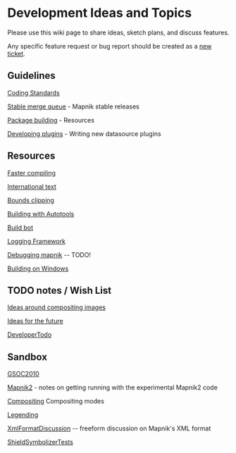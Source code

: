 <!-- Name: DeveloperTopics -->
<!-- Version: 11 -->
<!-- Last-Modified: 2011/02/23 14:09:27 -->
<!-- Author: roel_v -->
# Development Ideas and Topics

Please use this wiki page to share ideas, sketch plans, and discuss features.

Any specific feature request or bug report should be created as a [new ticket](https://github.com/mapnik/mapnik/issues/new).

## Guidelines

[Coding Standards](https://github.com/mapnik/mapnik/wiki/CodingStandards)

[Stable merge queue](https://github.com/mapnik/mapnik/wiki/StableMergeQueue) - Mapnik stable releases

[Package building](https://github.com/mapnik/mapnik/wiki/PackageBuilding) - Resources

[Developing plugins](https://github.com/mapnik/mapnik/wiki/DevelopingPlugins) - Writing new datasource plugins


## Resources

[Faster compiling](https://github.com/mapnik/mapnik/wiki/FasterCompiling)

[International text](https://github.com/mapnik/mapnik/wiki/InternationalText)

[Bounds clipping](https://github.com/mapnik/mapnik/wiki/BoundsClipping)

[Building with Autotools](https://github.com/mapnik/mapnik/wiki/BuildingwithAutotools)

[Build bot](https://github.com/mapnik/mapnik/wiki/BuildBot)

[Logging Framework](https://github.com/mapnik/mapnik/wiki/Logging)

[Debugging mapnik](https://github.com/mapnik/mapnik/wiki/DebuggingMapnik) -- TODO!

[Building on Windows](https://github.com/mapnik/mapnik/wiki/BuildingOnWindows)

## TODO notes / Wish List

[Ideas around compositing images](https://github.com/mapnik/mapnik/wiki/Ideas_Compositing)

[Ideas for the future](https://github.com/mapnik/mapnik/wiki/Ideas_FutureMapnik)

[DeveloperTodo](https://github.com/mapnik/mapnik/wiki/DeveloperTodo)


## Sandbox

[GSOC2010](https://github.com/mapnik/mapnik/wiki/GSOC2010)

[Mapnik2](https://github.com/mapnik/mapnik/wiki/Mapnik2) - notes on getting running with the experimental Mapnik2 code

[Compositing](https://github.com/mapnik/mapnik/wiki/Compositing) Compositing modes 

[Legending](https://github.com/mapnik/mapnik/wiki/Legending)

[XmlFormatDiscussion](https://github.com/mapnik/mapnik/wiki/XmlFormatDiscussion) -- freeform discussion on Mapnik's XML format

[ShieldSymbolizerTests](https://github.com/mapnik/mapnik/wiki/ShieldSymbolizerTests)
